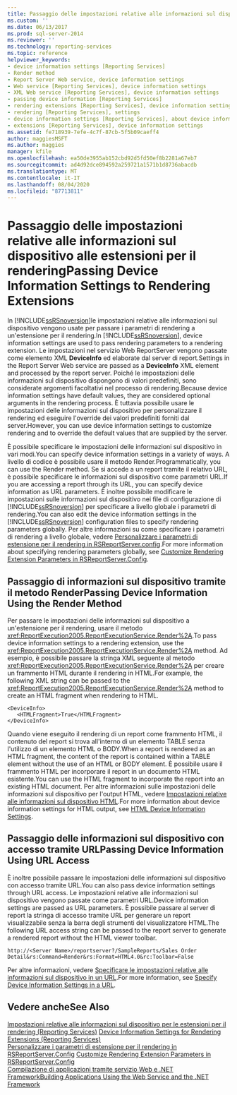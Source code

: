 ```yaml
---
title: Passaggio delle impostazioni relative alle informazioni sul dispositivo alle estensioni per il rendering | Microsoft Docs
ms.custom: ''
ms.date: 06/13/2017
ms.prod: sql-server-2014
ms.reviewer: ''
ms.technology: reporting-services
ms.topic: reference
helpviewer_keywords:
- device information settings [Reporting Services]
- Render method
- Report Server Web service, device information settings
- Web service [Reporting Services], device information settings
- XML Web service [Reporting Services], device information settings
- passing device information [Reporting Services]
- rendering extensions [Reporting Services], device information settings
- rendering [Reporting Services], settings
- device information settings [Reporting Services], about device information settings
- extensions [Reporting Services], device information settings
ms.assetid: fe718939-7efe-4c7f-87cb-5f5b09caeff4
author: maggiesMSFT
ms.author: maggies
manager: kfile
ms.openlocfilehash: ea50de3955ab152cbd92d5fd50ef8b2281a67eb7
ms.sourcegitcommit: ad4d92dce894592a259721a1571b1d8736abacdb
ms.translationtype: MT
ms.contentlocale: it-IT
ms.lasthandoff: 08/04/2020
ms.locfileid: "87713811"
---
```

# <a name="passing-device-information-settings-to-rendering-extensions"></a><span data-ttu-id="3967e-102">Passaggio delle impostazioni relative alle informazioni sul dispositivo alle estensioni per il rendering</span><span class="sxs-lookup"><span data-stu-id="3967e-102">Passing Device Information Settings to Rendering Extensions</span></span>
  <span data-ttu-id="3967e-103">In [!INCLUDE[ssRSnoversion](../../../includes/ssrsnoversion-md.md)]le impostazioni relative alle informazioni sul dispositivo vengono usate per passare i parametri di rendering a un'estensione per il rendering.</span><span class="sxs-lookup"><span data-stu-id="3967e-103">In [!INCLUDE[ssRSnoversion](../../../includes/ssrsnoversion-md.md)], device information settings are used to pass rendering parameters to a rendering extension.</span></span> <span data-ttu-id="3967e-104">Le impostazioni nel servizio Web ReportServer vengono passate come elemento XML **DeviceInfo** ed elaborate dal server di report.</span><span class="sxs-lookup"><span data-stu-id="3967e-104">Settings in the Report Server Web service are passed as a **DeviceInfo** XML element and processed by the report server.</span></span> <span data-ttu-id="3967e-105">Poiché le impostazioni delle informazioni sul dispositivo dispongono di valori predefiniti, sono considerate argomenti facoltativi nel processo di rendering.</span><span class="sxs-lookup"><span data-stu-id="3967e-105">Because device information settings have default values, they are considered optional arguments in the rendering process.</span></span> <span data-ttu-id="3967e-106">È tuttavia possibile usare le impostazioni delle informazioni sul dispositivo per personalizzare il rendering ed eseguire l'override dei valori predefiniti forniti dal server.</span><span class="sxs-lookup"><span data-stu-id="3967e-106">However, you can use device information settings to customize rendering and to override the default values that are supplied by the server.</span></span>  
  
 <span data-ttu-id="3967e-107">È possibile specificare le impostazioni delle informazioni sul dispositivo in vari modi.</span><span class="sxs-lookup"><span data-stu-id="3967e-107">You can specify device information settings in a variety of ways.</span></span> <span data-ttu-id="3967e-108">A livello di codice è possibile usare il metodo Render.</span><span class="sxs-lookup"><span data-stu-id="3967e-108">Programmatically, you can use the Render method.</span></span> <span data-ttu-id="3967e-109">Se si accede a un report tramite il relativo URL, è possibile specificare le informazioni sul dispositivo come parametri URL.</span><span class="sxs-lookup"><span data-stu-id="3967e-109">If you are accessing a report through its URL, you can specify device information as URL parameters.</span></span> <span data-ttu-id="3967e-110">È inoltre possibile modificare le impostazioni sulle informazioni sul dispositivo nei file di configurazione di [!INCLUDE[ssRSnoversion](../../../includes/ssrsnoversion-md.md)] per specificare a livello globale i parametri di rendering.</span><span class="sxs-lookup"><span data-stu-id="3967e-110">You can also edit the device information settings in the [!INCLUDE[ssRSnoversion](../../../includes/ssrsnoversion-md.md)] configuration files to specify rendering parameters globally.</span></span> <span data-ttu-id="3967e-111">Per altre informazioni su come specificare i parametri di rendering a livello globale, vedere [Personalizzare i parametri di estensione per il rendering in RSReportServer.config](../../customize-rendering-extension-parameters-in-rsreportserver-config.md).</span><span class="sxs-lookup"><span data-stu-id="3967e-111">For more information about specifying rendering parameters globally, see [Customize Rendering Extension Parameters in RSReportServer.Config](../../customize-rendering-extension-parameters-in-rsreportserver-config.md).</span></span>  
  
## <a name="passing-device-information-using-the-render-method"></a><span data-ttu-id="3967e-112">Passaggio di informazioni sul dispositivo tramite il metodo Render</span><span class="sxs-lookup"><span data-stu-id="3967e-112">Passing Device Information Using the Render Method</span></span>  
 <span data-ttu-id="3967e-113">Per passare le impostazioni delle informazioni sul dispositivo a un'estensione per il rendering, usare il metodo <xref:ReportExecution2005.ReportExecutionService.Render%2A>.</span><span class="sxs-lookup"><span data-stu-id="3967e-113">To pass device information settings to a rendering extension, use the <xref:ReportExecution2005.ReportExecutionService.Render%2A> method.</span></span> <span data-ttu-id="3967e-114">Ad esempio, è possibile passare la stringa XML seguente al metodo <xref:ReportExecution2005.ReportExecutionService.Render%2A> per creare un frammento HTML durante il rendering in HTML.</span><span class="sxs-lookup"><span data-stu-id="3967e-114">For example, the following XML string can be passed to the <xref:ReportExecution2005.ReportExecutionService.Render%2A> method to create an HTML fragment when rendering to HTML.</span></span>  
  
```  
<DeviceInfo>  
   <HTMLFragment>True</HTMLFragment>  
</DeviceInfo>  
```  
  
 <span data-ttu-id="3967e-115">Quando viene eseguito il rendering di un report come frammento HTML, il contenuto del report si trova all'interno di un elemento TABLE senza l'utilizzo di un elemento HTML o BODY.</span><span class="sxs-lookup"><span data-stu-id="3967e-115">When a report is rendered as an HTML fragment, the content of the report is contained within a TABLE element without the use of an HTML or BODY element.</span></span> <span data-ttu-id="3967e-116">È possibile usare il frammento HTML per incorporare il report in un documento HTML esistente.</span><span class="sxs-lookup"><span data-stu-id="3967e-116">You can use the HTML fragment to incorporate the report into an existing HTML document.</span></span> <span data-ttu-id="3967e-117">Per altre informazioni sulle impostazioni delle informazioni sul dispositivo per l'output HTML, vedere [Impostazioni relative alle informazioni sul dispositivo HTML](../../html-device-information-settings.md).</span><span class="sxs-lookup"><span data-stu-id="3967e-117">For more information about device information settings for HTML output, see [HTML Device Information Settings](../../html-device-information-settings.md).</span></span>  
  
## <a name="passing-device-information-using-url-access"></a><span data-ttu-id="3967e-118">Passaggio delle informazioni sul dispositivo con accesso tramite URL</span><span class="sxs-lookup"><span data-stu-id="3967e-118">Passing Device Information Using URL Access</span></span>  
 <span data-ttu-id="3967e-119">È inoltre possibile passare le impostazioni delle informazioni sul dispositivo con accesso tramite URL.</span><span class="sxs-lookup"><span data-stu-id="3967e-119">You can also pass device information settings through URL access.</span></span> <span data-ttu-id="3967e-120">Le impostazioni relative alle informazioni sul dispositivo vengono passate come parametri URL.</span><span class="sxs-lookup"><span data-stu-id="3967e-120">Device information settings are passed as URL parameters.</span></span> <span data-ttu-id="3967e-121">È possibile passare al server di report la stringa di accesso tramite URL per generare un report visualizzabile senza la barra degli strumenti del visualizzatore HTML.</span><span class="sxs-lookup"><span data-stu-id="3967e-121">The following URL access string can be passed to the report server to generate a rendered report without the HTML viewer toolbar.</span></span>  
  
```  
http://<Server Name>/reportserver?/SampleReports/Sales Order Detail&rs:Command=Render&rs:Format=HTML4.0&rc:Toolbar=False  
```  
  
 <span data-ttu-id="3967e-122">Per altre informazioni, vedere [Specificare le impostazioni relative alle informazioni sul dispositivo in un URL](../../specify-device-information-settings-in-a-url.md).</span><span class="sxs-lookup"><span data-stu-id="3967e-122">For more information, see [Specify Device Information Settings in a URL](../../specify-device-information-settings-in-a-url.md).</span></span>  
  
## <a name="see-also"></a><span data-ttu-id="3967e-123">Vedere anche</span><span class="sxs-lookup"><span data-stu-id="3967e-123">See Also</span></span>  
 <span data-ttu-id="3967e-124">[Impostazioni relative alle informazioni sul dispositivo per le estensioni per il rendering &#40;Reporting Services&#41;](../../device-information-settings-for-rendering-extensions-reporting-services.md) </span><span class="sxs-lookup"><span data-stu-id="3967e-124">[Device Information Settings for Rendering Extensions &#40;Reporting Services&#41;](../../device-information-settings-for-rendering-extensions-reporting-services.md) </span></span>  
 <span data-ttu-id="3967e-125">[Personalizzare i parametri di estensione per il rendering in RSReportServer.Config](../../customize-rendering-extension-parameters-in-rsreportserver-config.md) </span><span class="sxs-lookup"><span data-stu-id="3967e-125">[Customize Rendering Extension Parameters in RSReportServer.Config](../../customize-rendering-extension-parameters-in-rsreportserver-config.md) </span></span>  
 [<span data-ttu-id="3967e-126">Compilazione di applicazioni tramite servizio Web e .NET Framework</span><span class="sxs-lookup"><span data-stu-id="3967e-126">Building Applications Using the Web Service and the .NET Framework</span></span>](building-applications-using-the-web-service-and-the-net-framework.md)  
  
  
